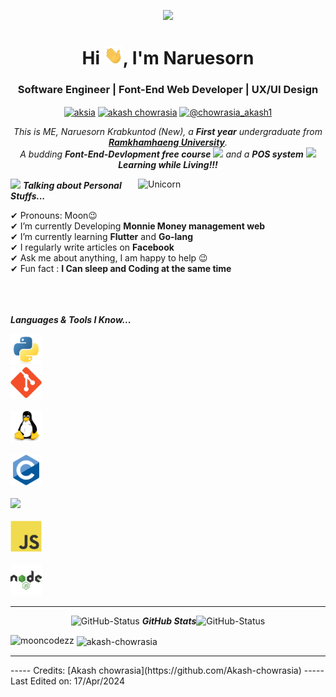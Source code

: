 <p align="center">
  <img src="https://media4.giphy.com/media/v1.Y2lkPTc5MGI3NjExbXk1cG1qbmlnZTFjNHBoYWwwb3V4Z2R6aXdtNnRzbW5mZThnZnd0NCZlcD12MV9pbnRlcm5hbF9naWZfYnlfaWQmY3Q9Zw/3o7btRkeE7RtAq8DnO/giphy.gif" height="250"/>
</p>
<h1 align="center">Hi <img src="https://raw.githubusercontent.com/ABSphreak/ABSphreak/master/gifs/Hi.gif" width="30px">, I'm Naruesorn</h1>
<h3 align="center">Software Engineer | Font-End Web Developer | UX/UI Design</h3>
<p align="center">
<a href="https://www.linkedin.com/in/naruesorn-krabkhuntod-a2b5b6222/" target="blank"><img align="center" src="https://cdn.jsdelivr.net/npm/simple-icons@3.0.1/icons/linkedin.svg" alt="aksia" height="30" width="40" /></a>
<a href="https://www.facebook.com/naruesornkb" target="blank"><img align="center" src="https://cdn.jsdelivr.net/npm/simple-icons@3.0.1/icons/facebook.svg" alt="akash chowrasia" height="30" width="40" /></a>
<a href="https://www.youtube.com/channel/UC7grxGqbPrVEBKHVwJHyEvA" target="blank"><img align="center" src="https://cdn.jsdelivr.net/npm/simple-icons@3.0.1/icons/youtube.svg" alt="@chowrasia_akash1" height="30" width="40" /></a>
</p>
</p>

<p align="center">
  <em>
    This is ME, Naruesorn Krabkuntod (New), a <b>First year</b> undergraduate from <a href="https://www.ru.ac.th/th/"> <b>Ramkhamhaeng University</b></a>. <br>
    A budding <b>Font-End-Devlopment free course</b> <img src="https://github.com/TheDudeThatCode/TheDudeThatCode/blob/master/Assets/Developer.gif" width="30px"> and a <b>POS system</b>&nbsp;<img src="https://github.com/TheDudeThatCode/TheDudeThatCode/blob/master/Assets/Designer.gif" width="36px">
  </em> 
  <br>
  <b><i>Learning while Living!!!</i></b>
</p>

<img align="right" width=300px alt="Unicorn" src="https://media0.giphy.com/media/wkW0maGDN1eSc/giphy.gif?cid=ecf05e479zqpkxo9ffkfswnnnffan7zyb2i95xwd83jwsjsn&rid=giphy.gif&ct=g" />

<img src="https://media.giphy.com/media/ObNTw8Uzwy6KQ/giphy.gif" width="30px">&nbsp;***Talking about Personal Stuffs...***

✔ Pronouns: Moon😉 <br>
✔ I’m currently Developing **Monnie Money management web**<br>
✔ I’m currently learning **Flutter** and **Go-lang**<br>
✔ I regularly write articles on **Facebook** <br>
✔ Ask me about anything, I am happy to help 😉<br>
✔ Fun fact : **I Can sleep and Coding at the same time**<br><br><br><br>
 

***Languages & Tools I Know...***


<p align="left">
  
  <code><img height="50" src="https://raw.githubusercontent.com/devicons/devicon/1119b9f84c0290e0f0b38982099a2bd027a48bf1/icons/python/python-original.svg"></code>
  <code> <img height="50" src="https://raw.githubusercontent.com/devicons/devicon/1119b9f84c0290e0f0b38982099a2bd027a48bf1/icons/git/git-original.svg"> </code>
  <code> <img height="50" src="https://raw.githubusercontent.com/devicons/devicon/1119b9f84c0290e0f0b38982099a2bd027a48bf1/icons/linux/linux-original.svg"> </code>
  <code> <img height="50" src="https://raw.githubusercontent.com/devicons/devicon/master/icons/c/c-original.svg"> </code>
  <code> <img height="50" src="https://icongr.am/devicon/angularjs-original.svg?size=50&color=currentColor"> </code>
  <code> <img height="50" src="https://raw.githubusercontent.com/devicons/devicon/master/icons/javascript/javascript-original.svg"> </code>
  <code> <img height="50" src="https://raw.githubusercontent.com/devicons/devicon/master/icons/nodejs/nodejs-original-wordmark.svg"> </code>
  <hr>
  <p align="center">
 <img src="https://media.giphy.com/media/8UHRm5oY4k4FDxq5QG/giphy.gif" width="30px" alt="GitHub-Status"/>&nbsp;<i><b>GitHub Stats</b></i><img src="https://media.giphy.com/media/8UHRm5oY4k4FDxq5QG/giphy.gif" width="30px" alt="GitHub-Status"/></p>
<p><img align="left" src="https://github-readme-stats.vercel.app/api/top-langs?username=naruesorn-n-krabkhuntod&show_icons=true&locale=en&layout=compact" alt="mooncodezz" /></p>

<p>&nbsp;<img align="center" src="https://github-readme-stats.vercel.app/api?username=naruesorn-n-krabkhuntod&show_icons=true&locale=en" alt="akash-chowrasia" width="410" /></p>

<hr>
-----  
Credits: [Akash chowrasia](https://github.com/Akash-chowrasia)
-----  
Last Edited on: 17/Apr/2024
